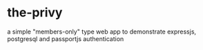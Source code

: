 # the-privy
a simple "members-only" type web app to demonstrate expressjs, postgresql and passportjs authentication
